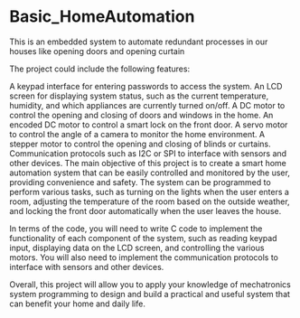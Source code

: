 # Basic_HomeAutomation
This is an embedded system to automate redundant processes in our houses like opening doors and opening curtain 

The project could include the following features:

A keypad interface for entering passwords to access the system.
An LCD screen for displaying system status, such as the current temperature, humidity, and which appliances are currently turned on/off.
A DC motor to control the opening and closing of doors and windows in the home.
An encoded DC motor to control a smart lock on the front door.
A servo motor to control the angle of a camera to monitor the home environment.
A stepper motor to control the opening and closing of blinds or curtains.
Communication protocols such as I2C or SPI to interface with sensors and other devices.
The main objective of this project is to create a smart home automation system that can be easily controlled and monitored by the user, providing convenience and safety. The system can be programmed to perform various tasks, such as turning on the lights when the user enters a room, adjusting the temperature of the room based on the outside weather, and locking the front door automatically when the user leaves the house.

In terms of the code, you will need to write C code to implement the functionality of each component of the system, such as reading keypad input, displaying data on the LCD screen, and controlling the various motors. You will also need to implement the communication protocols to interface with sensors and other devices.

Overall, this project will allow you to apply your knowledge of mechatronics system programming to design and build a practical and useful system that can benefit your home and daily life.
